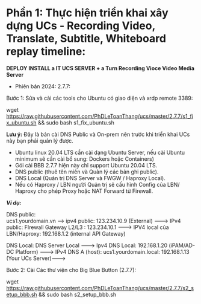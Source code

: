 # Phần 1: Thực hiện triển khai xây dựng UCs - Recording Video, Translate, Subtitle, Whiteboard replay timeline:

****DEPLOY INSTALL a IT UCS SERVER + a Turn Recording Vioce Video Media Server****

- Phiên bản 2024: 2.7.7:

Bước 1: Sửa và cài các tools cho Ubuntu có giao diện và xrdp remote 3389:

wget https://raw.githubusercontent.com/PhDLeToanThang/ucs/master/2.7.7/s1_fix_ubuntu.sh && sudo bash s1_fix_ubuntu.sh

**Lưu ý:** Đây là bản cài DNS Public và On-prem nên trước khi triển khai UCs này bạn phải quản lý được.
- Ubuntu linux 20.04 LTS cần cài dạng Ubuntu Server, nếu cài Ubuntu minimum sẽ cần cài bổ sung: Dockers hoặc Containers)
- Gói cài BBB 2.7.7 hiện này chỉ support Ubuntu 20.04 LTS.
- DNS public (thuê tên miền và Quản lý các bản ghi public).
- DNS Local (Quản trị DNS Server và FWGW / Haproxy Local).
- Nếu có Haproxy / LBN người Quản trị sẽ cấu hình Config của LBN/ Haproxy cho phép Proxy hoặc NAT Forward từ Firewall.

***Ví dụ:***

DNS public:  
   ucs1.yourdomain.vn --> ipv4 public: 123.234.10.9 (External)  ---> IPv4 public: FIrewall Gateway L2/L3 :   123.234.10.1 ---> IPV4 local của LBN/Haproxy: 192.168.1.2 (internal API Gateway)

DNS Local:
    DNS Server Local ---> Ipv4 DNS Local: 192.168.1.20 (iPAM/AD-DC Platform) ---> IPv4 DNS A (host): ucs1.yourdomain.local: 192.168.1.13 (Your UCs Server)---> 

Bước 2: Cài Các thư viện cho Big Blue Button (2.7.7):

wget https://raw.githubusercontent.com/PhDLeToanThang/ucs/master/2.7.7/s2_setup_bbb.sh && sudo bash s2_setup_bbb.sh 

